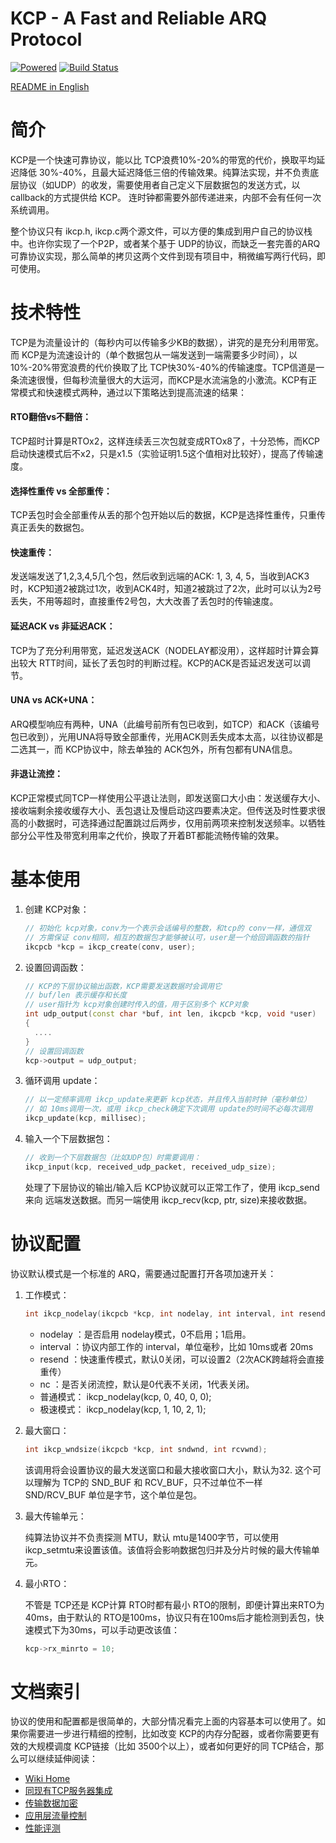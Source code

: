 KCP - A Fast and Reliable ARQ Protocol
======================================

[![Powered][2]][1] [![Build Status][4]][5]

[1]: https://github.com/DarkIdiot/kcp
[2]: http://skywind3000.github.io/word/images/kcp.svg
[3]: https://raw.githubusercontent.com/skywind3000/kcp/master/kcp.svg
[4]: https://api.travis-ci.org/skywind3000/kcp.svg?branch=master
[5]: https://travis-ci.org/skywind3000/kcp

[README in English](https://github.com/skywind3000/kcp/blob/master/README.en.md) 

# 简介

KCP是一个快速可靠协议，能以比 TCP浪费10%-20%的带宽的代价，换取平均延迟降低 30%-40%，且最大延迟降低三倍的传输效果。纯算法实现，并不负责底层协议（如UDP）的收发，需要使用者自己定义下层数据包的发送方式，以 callback的方式提供给 KCP。 连时钟都需要外部传递进来，内部不会有任何一次系统调用。

整个协议只有 ikcp.h, ikcp.c两个源文件，可以方便的集成到用户自己的协议栈中。也许你实现了一个P2P，或者某个基于 UDP的协议，而缺乏一套完善的ARQ可靠协议实现，那么简单的拷贝这两个文件到现有项目中，稍微编写两行代码，即可使用。


# 技术特性

TCP是为流量设计的（每秒内可以传输多少KB的数据），讲究的是充分利用带宽。而 KCP是为流速设计的（单个数据包从一端发送到一端需要多少时间），以10%-20%带宽浪费的代价换取了比 TCP快30%-40%的传输速度。TCP信道是一条流速很慢，但每秒流量很大的大运河，而KCP是水流湍急的小激流。KCP有正常模式和快速模式两种，通过以下策略达到提高流速的结果：

#### RTO翻倍vs不翻倍：

   TCP超时计算是RTOx2，这样连续丢三次包就变成RTOx8了，十分恐怖，而KCP启动快速模式后不x2，只是x1.5（实验证明1.5这个值相对比较好），提高了传输速度。

#### 选择性重传 vs 全部重传：

   TCP丢包时会全部重传从丢的那个包开始以后的数据，KCP是选择性重传，只重传真正丢失的数据包。

#### 快速重传：

   发送端发送了1,2,3,4,5几个包，然后收到远端的ACK: 1, 3, 4, 5，当收到ACK3时，KCP知道2被跳过1次，收到ACK4时，知道2被跳过了2次，此时可以认为2号丢失，不用等超时，直接重传2号包，大大改善了丢包时的传输速度。

#### 延迟ACK vs 非延迟ACK：

   TCP为了充分利用带宽，延迟发送ACK（NODELAY都没用），这样超时计算会算出较大 RTT时间，延长了丢包时的判断过程。KCP的ACK是否延迟发送可以调节。

#### UNA vs ACK+UNA：

   ARQ模型响应有两种，UNA（此编号前所有包已收到，如TCP）和ACK（该编号包已收到），光用UNA将导致全部重传，光用ACK则丢失成本太高，以往协议都是二选其一，而 KCP协议中，除去单独的 ACK包外，所有包都有UNA信息。

#### 非退让流控：

   KCP正常模式同TCP一样使用公平退让法则，即发送窗口大小由：发送缓存大小、接收端剩余接收缓存大小、丢包退让及慢启动这四要素决定。但传送及时性要求很高的小数据时，可选择通过配置跳过后两步，仅用前两项来控制发送频率。以牺牲部分公平性及带宽利用率之代价，换取了开着BT都能流畅传输的效果。


# 基本使用

1. 创建 KCP对象：

   ```cpp
   // 初始化 kcp对象，conv为一个表示会话编号的整数，和tcp的 conv一样，通信双
   // 方需保证 conv相同，相互的数据包才能够被认可，user是一个给回调函数的指针
   ikcpcb *kcp = ikcp_create(conv, user);
   ```

2. 设置回调函数：

   ```cpp
   // KCP的下层协议输出函数，KCP需要发送数据时会调用它
   // buf/len 表示缓存和长度
   // user指针为 kcp对象创建时传入的值，用于区别多个 KCP对象
   int udp_output(const char *buf, int len, ikcpcb *kcp, void *user)
   {
     ....
   }
   // 设置回调函数
   kcp->output = udp_output;
   ```

3. 循环调用 update：

   ```cpp
   // 以一定频率调用 ikcp_update来更新 kcp状态，并且传入当前时钟（毫秒单位）
   // 如 10ms调用一次，或用 ikcp_check确定下次调用 update的时间不必每次调用
   ikcp_update(kcp, millisec);
   ```

4. 输入一个下层数据包：

   ```cpp
   // 收到一个下层数据包（比如UDP包）时需要调用：
   ikcp_input(kcp, received_udp_packet, received_udp_size);
   ```
   处理了下层协议的输出/输入后 KCP协议就可以正常工作了，使用 ikcp_send 来向
   远端发送数据。而另一端使用 ikcp_recv(kcp, ptr, size)来接收数据。


# 协议配置

协议默认模式是一个标准的 ARQ，需要通过配置打开各项加速开关：

1. 工作模式：
   ```cpp
   int ikcp_nodelay(ikcpcb *kcp, int nodelay, int interval, int resend, int nc)
   ```

   - nodelay ：是否启用 nodelay模式，0不启用；1启用。
   - interval ：协议内部工作的 interval，单位毫秒，比如 10ms或者 20ms
   - resend ：快速重传模式，默认0关闭，可以设置2（2次ACK跨越将会直接重传）
   - nc ：是否关闭流控，默认是0代表不关闭，1代表关闭。
   - 普通模式： ikcp_nodelay(kcp, 0, 40, 0, 0);
   - 极速模式： ikcp_nodelay(kcp, 1, 10, 2, 1);

2. 最大窗口：
   ```cpp
   int ikcp_wndsize(ikcpcb *kcp, int sndwnd, int rcvwnd);
   ```
   该调用将会设置协议的最大发送窗口和最大接收窗口大小，默认为32. 这个可以理解为 TCP的 SND_BUF 和 RCV_BUF，只不过单位不一样 SND/RCV_BUF 单位是字节，这个单位是包。

3. 最大传输单元：

   纯算法协议并不负责探测 MTU，默认 mtu是1400字节，可以使用ikcp_setmtu来设置该值。该值将会影响数据包归并及分片时候的最大传输单元。

4. 最小RTO：

   不管是 TCP还是 KCP计算 RTO时都有最小 RTO的限制，即便计算出来RTO为40ms，由于默认的 RTO是100ms，协议只有在100ms后才能检测到丢包，快速模式下为30ms，可以手动更改该值：
   ```cpp
   kcp->rx_minrto = 10;
   ```


# 文档索引

协议的使用和配置都是很简单的，大部分情况看完上面的内容基本可以使用了。如果你需要进一步进行精细的控制，比如改变 KCP的内存分配器，或者你需要更有效的大规模调度 KCP链接（比如 3500个以上），或者如何更好的同 TCP结合，那么可以继续延伸阅读：

- [Wiki Home](https://github.com/skywind3000/kcp/wiki)
- [同现有TCP服务器集成](https://github.com/skywind3000/kcp/wiki/Cooperate-With-Tcp-Server)
- [传输数据加密](https://github.com/skywind3000/kcp/wiki/Network-Encryption)
- [应用层流量控制](https://github.com/skywind3000/kcp/wiki/Flow-Control-for-Users)
- [性能评测](https://github.com/skywind3000/kcp/wiki/KCP-Benchmark)